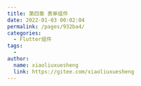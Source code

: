 ```yaml
---
title: 第四章 表单组件
date: 2022-01-03 00:02:04
permalink: /pages/932ba4/
categories:
  - Flutter组件
tags:
  - 
author: 
  name: xiaoliuxuesheng
  link: https://gitee.com/xiaoliuxuesheng
---
```

